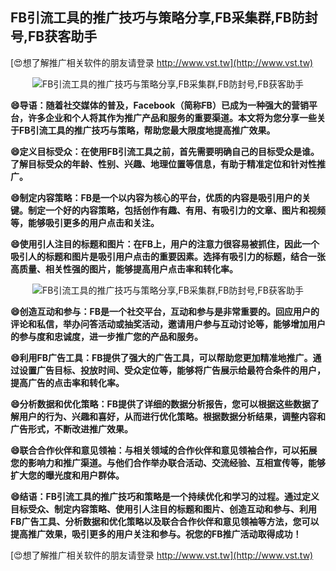 ## **FB引流工具的推广技巧与策略分享,FB采集群,FB防封号,FB获客助手**

[😍想了解推广相关软件的朋友请登录 http://www.vst.tw](http://www.vst.tw)

 <center><img src="https://vst.tw/MP4/tuiguang/png/2.png" alt="FB引流工具的推广技巧与策略分享,FB采集群,FB防封号,FB获客助手"></center>

**😄导语：随着社交媒体的普及，Facebook（简称FB）已成为一种强大的营销平台，许多企业和个人将其作为推广产品和服务的重要渠道。本文将为您分享一些关于FB引流工具的推广技巧与策略，帮助您最大限度地提高推广效果。**

**😄定义目标受众：在使用FB引流工具之前，首先需要明确自己的目标受众是谁。了解目标受众的年龄、性别、兴趣、地理位置等信息，有助于精准定位和针对性推广。**

**😄制定内容策略：FB是一个以内容为核心的平台，优质的内容是吸引用户的关键。制定一个好的内容策略，包括创作有趣、有用、有吸引力的文章、图片和视频等，能够吸引更多的用户点击和关注。**

**😄使用引人注目的标题和图片：在FB上，用户的注意力很容易被抓住，因此一个吸引人的标题和图片是吸引用户点击的重要因素。选择有吸引力的标题，结合一张高质量、相关性强的图片，能够提高用户点击率和转化率。**

 <center><img src="https://vst.tw/MP4/tuiguang/png/1.png" alt="FB引流工具的推广技巧与策略分享,FB采集群,FB防封号,FB获客助手"></center>

**😄创造互动和参与：FB是一个社交平台，互动和参与是非常重要的。回应用户的评论和私信，举办问答活动或抽奖活动，邀请用户参与互动讨论等，能够增加用户的参与度和忠诚度，进一步推广您的产品和服务。**

**😄利用FB广告工具：FB提供了强大的广告工具，可以帮助您更加精准地推广。通过设置广告目标、投放时间、受众定位等，能够将广告展示给最符合条件的用户，提高广告的点击率和转化率。**

**😄分析数据和优化策略：FB提供了详细的数据分析报告，您可以根据这些数据了解用户的行为、兴趣和喜好，从而进行优化策略。根据数据分析结果，调整内容和广告形式，不断改进推广效果。**

**😄联合合作伙伴和意见领袖：与相关领域的合作伙伴和意见领袖合作，可以拓展您的影响力和推广渠道。与他们合作举办联合活动、交流经验、互相宣传等，能够扩大您的曝光度和用户群体。**

**😄结语：FB引流工具的推广技巧和策略是一个持续优化和学习的过程。通过定义目标受众、制定内容策略、使用引人注目的标题和图片、创造互动和参与、利用FB广告工具、分析数据和优化策略以及联合合作伙伴和意见领袖等方法，您可以提高推广效果，吸引更多的用户关注和参与。祝您的FB推广活动取得成功！**

[😍想了解推广相关软件的朋友请登录 http://www.vst.tw](http://www.vst.tw)



